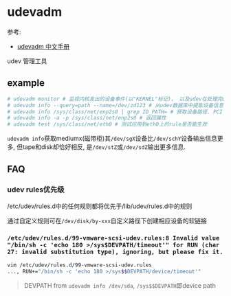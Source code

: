 # udevadm
参考:
- [udevadm 中文手册](http://www.jinbuguo.com/systemd/udevadm.html)

udev 管理工具

## example
```bash
# udevadm monitor # 监视内核发出的设备事件(以"KERNEL"标记)， 以及udev在处理完udev规则之后发出的事件(以"UDEV"标记)，并在控制台上输出事件的设备路径(devpath)
# udevadm info --query=path --name=/dev/zd123 # 从udev数据库中提取设备信息
# udevadm info /sys/class/net/enp2s0 | grep ID_PATH= # 获取设备路径. PCI ID 是连接到系统的设备的唯一标识符.
# udevadm info -a -p /sys/class/net/enp2s0 # 返回属性
# udevadm test /sys/class/net/eth0 # 测试应用到eth0上的rule是否能生效
```

`udevadm info`获取mediumx(磁带柜)其`/dev/sgX`设备比`/dev/schY`设备输出信息更多, 但tape和disk却恰好相反, 是`/dev/stZ`或`/dev/sdZ`输出更多信息.

## FAQ
### udev rules优先级
/etc/udev/rules.d中的任何规则都将优先于/lib/udev/rules.d中的规则

通过自定义规则可在`/dev/disk/by-xxx`自定义路径下创建相应设备的软链接

### `/etc/udev/rules.d/99-vmware-scsi-udev.rules:8 Invalid value "/bin/sh -c 'echo 180 >/sys$DEVPATH/timeout'" for RUN (char 27: invalid substitution type), ignoring, but please fix it.`
```bash
vim /etc/udev/rules.d/99-vmware-scsi-udev.rules
..., RUN+="/bin/sh -c 'echo 180 >/sys$$DEVPATH/device/timeout'"
```

> DEVPATH from `udevadm info /dev/sda`, `/sys$$DEVPATH`即device path

